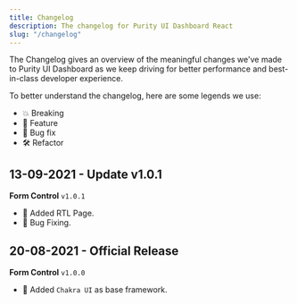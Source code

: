 ```yaml
---
title: Changelog
description: The changelog for Purity UI Dashboard React
slug: "/changelog"
---
```


The Changelog gives an overview of the meaningful changes we've made to Purity
UI Dashboard as we keep driving for better performance and best-in-class
developer experience.

To better understand the changelog, here are some legends we use:

- 💥 Breaking
- 🚀 Feature
- 🐛 Bug fix
- 🛠 Refactor

## 13-09-2021 - Update v1.0.1

**Form Control** `v1.0.1`

- 🚀 Added RTL Page.
- 🐛 Bug Fixing.

## 20-08-2021 - Official Release

**Form Control** `v1.0.0`

- 🚀 Added `Chakra UI` as base framework.
